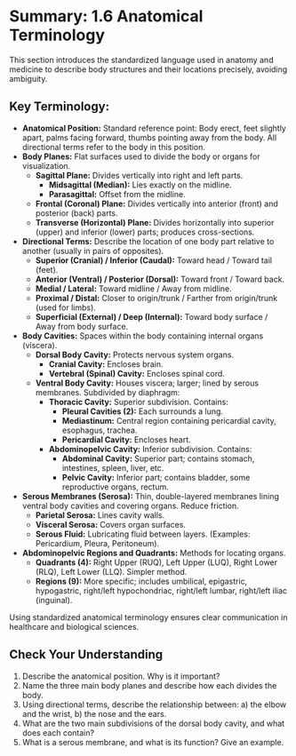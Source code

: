# Summary: 1.6 Anatomical Terminology

This section introduces the standardized language used in anatomy and medicine to describe body structures and their locations precisely, avoiding ambiguity.

## Key Terminology:

*   **Anatomical Position:** Standard reference point: Body erect, feet slightly apart, palms facing forward, thumbs pointing away from the body. All directional terms refer to the body in this position.
*   **Body Planes:** Flat surfaces used to divide the body or organs for visualization.
    *   **Sagittal Plane:** Divides vertically into right and left parts.
        *   **Midsagittal (Median):** Lies exactly on the midline.
        *   **Parasagittal:** Offset from the midline.
    *   **Frontal (Coronal) Plane:** Divides vertically into anterior (front) and posterior (back) parts.
    *   **Transverse (Horizontal) Plane:** Divides horizontally into superior (upper) and inferior (lower) parts; produces cross-sections.
*   **Directional Terms:** Describe the location of one body part relative to another (usually in pairs of opposites).
    *   **Superior (Cranial) / Inferior (Caudal):** Toward head / Toward tail (feet).
    *   **Anterior (Ventral) / Posterior (Dorsal):** Toward front / Toward back.
    *   **Medial / Lateral:** Toward midline / Away from midline.
    *   **Proximal / Distal:** Closer to origin/trunk / Farther from origin/trunk (used for limbs).
    *   **Superficial (External) / Deep (Internal):** Toward body surface / Away from body surface.
*   **Body Cavities:** Spaces within the body containing internal organs (viscera).
    *   **Dorsal Body Cavity:** Protects nervous system organs.
        *   **Cranial Cavity:** Encloses brain.
        *   **Vertebral (Spinal) Cavity:** Encloses spinal cord.
    *   **Ventral Body Cavity:** Houses viscera; larger; lined by serous membranes. Subdivided by diaphragm:
        *   **Thoracic Cavity:** Superior subdivision. Contains:
            *   **Pleural Cavities (2):** Each surrounds a lung.
            *   **Mediastinum:** Central region containing pericardial cavity, esophagus, trachea.
            *   **Pericardial Cavity:** Encloses heart.
        *   **Abdominopelvic Cavity:** Inferior subdivision. Contains:
            *   **Abdominal Cavity:** Superior part; contains stomach, intestines, spleen, liver, etc.
            *   **Pelvic Cavity:** Inferior part; contains bladder, some reproductive organs, rectum.
*   **Serous Membranes (Serosa):** Thin, double-layered membranes lining ventral body cavities and covering organs. Reduce friction.
    *   **Parietal Serosa:** Lines cavity walls.
    *   **Visceral Serosa:** Covers organ surfaces.
    *   **Serous Fluid:** Lubricating fluid between layers. (Examples: Pericardium, Pleura, Peritoneum).
*   **Abdominopelvic Regions and Quadrants:** Methods for locating organs.
    *   **Quadrants (4):** Right Upper (RUQ), Left Upper (LUQ), Right Lower (RLQ), Left Lower (LLQ). Simpler method.
    *   **Regions (9):** More specific; includes umbilical, epigastric, hypogastric, right/left hypochondriac, right/left lumbar, right/left iliac (inguinal).

Using standardized anatomical terminology ensures clear communication in healthcare and biological sciences.

## Check Your Understanding

1.  Describe the anatomical position. Why is it important?
2.  Name the three main body planes and describe how each divides the body.
3.  Using directional terms, describe the relationship between: a) the elbow and the wrist, b) the nose and the ears.
4.  What are the two main subdivisions of the dorsal body cavity, and what does each contain?
5.  What is a serous membrane, and what is its function? Give an example.
